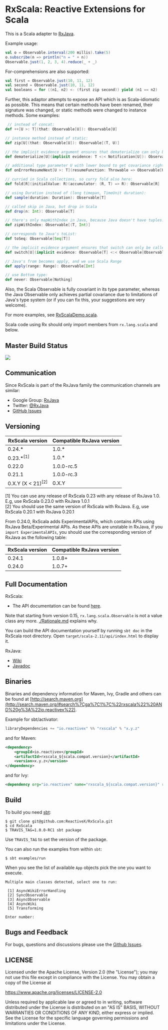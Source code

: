 # RxScala: Reactive Extensions for Scala

This is a Scala adapter to [RxJava](http://github.com/ReactiveX/RxJava).

Example usage:

```scala
val o = Observable.interval(200 millis).take(5)
o.subscribe(n => println("n = " + n))
Observable.just(1, 2, 3, 4).reduce(_ + _)
```

For-comprehensions are also supported:

```scala
val first = Observable.just(10, 11, 12)
val second = Observable.just(10, 11, 12)
val booleans = for ((n1, n2) <- (first zip second)) yield (n1 == n2)
```

Further, this adaptor attempts to expose an API which is as Scala-idiomatic as possible. This means that certain methods have been renamed, their signature was changed, or static methods were changed to instance methods. Some examples:

```scala
 // instead of concat:
def ++[U >: T](that: Observable[U]): Observable[U]

// instance method instead of static:
def zip[U](that: Observable[U]): Observable[(T, U)] 

// the implicit evidence argument ensures that dematerialize can only be called on Observables of Notifications:
def dematerialize[U](implicit evidence: T <:< Notification[U]): Observable[U] 

// additional type parameter U with lower bound to get covariance right:
def onErrorResumeNext[U >: T](resumeFunction: Throwable => Observable[U]): Observable[U] 

// curried in Scala collections, so curry fold also here:
def fold[R](initialValue: R)(accumulator: (R, T) => R): Observable[R] 

// using Duration instead of (long timepan, TimeUnit duration):
def sample(duration: Duration): Observable[T] 

// called skip in Java, but drop in Scala
def drop(n: Int): Observable[T] 

// there's only mapWithIndex in Java, because Java doesn't have tuples:
def zipWithIndex: Observable[(T, Int)] 

// corresponds to Java's toList:
def toSeq: Observable[Seq[T]] 

// the implicit evidence argument ensures that switch can only be called on Observables of Observables:
def switch[U](implicit evidence: Observable[T] <:< Observable[Observable[U]]): Observable[U]

// Java's from becomes apply, and we use Scala Range
def apply(range: Range): Observable[Int]

// use Bottom type:
def never: Observable[Nothing] 
```

Also, the Scala Observable is fully covariant in its type parameter, whereas the Java Observable only achieves partial covariance due to limitations of Java's type system (or if you can fix this, your suggestions are very welcome).

For more examples, see [RxScalaDemo.scala](https://github.com/ReactiveX/RxScala/blob/0.x/examples/src/test/scala/rx/lang/scala/examples/RxScalaDemo.scala).

Scala code using Rx should only import members from `rx.lang.scala` and below.


## Master Build Status

<a href='https://travis-ci.org/ReactiveX/RxScala/builds'><img src='https://travis-ci.org/ReactiveX/RxScala.svg?branch=0.x'></a>

## Communication

Since RxScala is part of the RxJava family the communication channels are similar:

- Google Group: [RxJava](http://groups.google.com/d/forum/rxjava)
- Twitter: [@RxJava](http://twitter.com/RxJava)
- [GitHub Issues](https://github.com/ReactiveX/RxScala/issues)

## Versioning

| RxScala version | Compatible RxJava version |
| ------------------- | ------------------------- |
| 0.24.* | 1.0.* |
| 0.23.*<sup>[1]</sup> | 1.0.* |
| 0.22.0 | 1.0.0-rc.5 |
| 0.21.1 | 1.0.0-rc.3 |
| 0.X.Y (X < 21)<sup>[2]</sup> | 0.X.Y |

[1] You can use any release of RxScala 0.23 with any release of RxJava 1.0. E.g, use RxScala 0.23.0 with RxJava 1.0.1 <br/>
[2] You should use the same version of RxScala with RxJava. E.g, use RxScala 0.20.1 with RxJava 0.20.1

From 0.24.0, RxScala adds ExperimentalAPIs, which contains APIs using RxJava Beta/Experimental APIs. As these APIs are unstable in RxJava,
if you `import ExperimentalAPIs`, you should use the corresponding version of RxJava as the following table:

| RxScala version | Compatible RxJava version |
| ------------------- | ------------------------- |
| 0.24.1 | 1.0.8+ |
| 0.24.0 | 1.0.7+ |

## Full Documentation

RxScala: 

- The API documentation can be found [here](http://reactivex.io/rxscala/scaladoc/index.html#rx.lang.scala.Observable). 

Note that starting from version 0.15, `rx.lang.scala.Observable` is not a value class any more.  [./Rationale.md](https://github.com/ReactiveX/RxScala/blob/0.x/Rationale.md) explains why.

You can build the API documentation yourself by running `sbt doc` in the RxScala root directory. Open `target/scala-2.11/api/index.html` to display it.

RxJava:

- [Wiki](https://github.com/ReactiveX/RxJava/wiki)
- [Javadoc](http://reactivex.io/RxJava/javadoc/)

## Binaries

Binaries and dependency information for Maven, Ivy, Gradle and others can be found at [http://search.maven.org](http://search.maven.org/#search%7Cga%7C1%7C%22rxscala%22%20AND%20g%3A%22io.reactivex%22).

Example for sbt/activator:

```scala
libraryDependencies += "io.reactivex" %% "rxscala" % "x.y.z"
```

and for Maven:

```xml
<dependency>
    <groupId>io.reactivex</groupId>
    <artifactId>rxscala_${scala.compat.version}</artifactId>
    <version>x.y.z</version>
</dependency>
```

and for Ivy:

```xml
<dependency org="io.reactivex" name="rxscala_${scala.compat.version}" rev="x.y.z" />
```

## Build

To build you need [sbt](http://scala-sbt.org):

```
$ git clone git@github.com:ReactiveX/RxScala.git
$ cd RxScala
$ TRAVIS_TAG=1.0.0-RC1 sbt package
```

Use `TRAVIS_TAG` to set the version of the package.

You can also run the examples from within `sbt`:

```
$ sbt examples/run
```

When you see the list of available `App` objects pick the one you want to execute.

```
Multiple main classes detected, select one to run:

 [1] AsyncWikiErrorHandling
 [2] SyncObservable
 [3] AsyncObservable
 [4] AsyncWiki
 [5] Transforming

Enter number:
```

## Bugs and Feedback

For bugs, questions and discussions please use the [Github Issues](https://github.com/ReactiveX/RxScala/issues).

## LICENSE

Licensed under the Apache License, Version 2.0 (the "License");
you may not use this file except in compliance with the License.
You may obtain a copy of the License at

<https://www.apache.org/licenses/LICENSE-2.0>

Unless required by applicable law or agreed to in writing, software
distributed under the License is distributed on an "AS IS" BASIS,
WITHOUT WARRANTIES OR CONDITIONS OF ANY KIND, either express or implied.
See the License for the specific language governing permissions and
limitations under the License.


